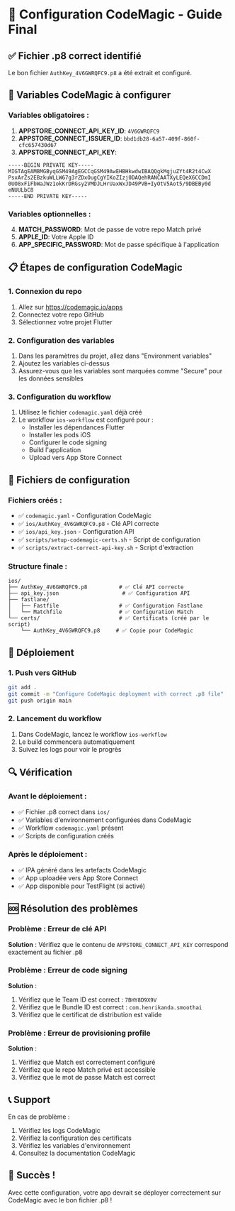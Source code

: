 # 🚀 Configuration CodeMagic - Guide Final

## ✅ Fichier .p8 correct identifié

Le bon fichier `AuthKey_4V6GWRQFC9.p8` a été extrait et configuré.

## 🔑 Variables CodeMagic à configurer

### Variables obligatoires :

1. **APPSTORE_CONNECT_API_KEY_ID**: `4V6GWRQFC9`
2. **APPSTORE_CONNECT_ISSUER_ID**: `bbd1db28-6a57-409f-860f-cfc657430d67`
3. **APPSTORE_CONNECT_API_KEY**: 
```
-----BEGIN PRIVATE KEY-----
MIGTAgEAMBMGByqGSM49AgEGCCqGSM49AwEHBHkwdwIBAQQgkMgjuZYt4R2t4CwX
PsxArZs2EBzkuWLLW67g3rZDxOugCgYIKoZIzj0DAQehRANCAATXyLEQeX6CCDmI
0UO8xFiFbWaJWz1okKrDRGsy2VMDJLHrUaxWxJD49PVB+IyOtV5Aot5/9DBEBy0d
eNUULbC8
-----END PRIVATE KEY-----
```

### Variables optionnelles :

4. **MATCH_PASSWORD**: Mot de passe de votre repo Match privé
5. **APPLE_ID**: Votre Apple ID
6. **APP_SPECIFIC_PASSWORD**: Mot de passe spécifique à l'application

## 📋 Étapes de configuration CodeMagic

### 1. Connexion du repo
1. Allez sur https://codemagic.io/apps
2. Connectez votre repo GitHub
3. Sélectionnez votre projet Flutter

### 2. Configuration des variables
1. Dans les paramètres du projet, allez dans "Environment variables"
2. Ajoutez les variables ci-dessus
3. Assurez-vous que les variables sont marquées comme "Secure" pour les données sensibles

### 3. Configuration du workflow
1. Utilisez le fichier `codemagic.yaml` déjà créé
2. Le workflow `ios-workflow` est configuré pour :
   - Installer les dépendances Flutter
   - Installer les pods iOS
   - Configurer le code signing
   - Build l'application
   - Upload vers App Store Connect

## 🔧 Fichiers de configuration

### Fichiers créés :
- ✅ `codemagic.yaml` - Configuration CodeMagic
- ✅ `ios/AuthKey_4V6GWRQFC9.p8` - Clé API correcte
- ✅ `ios/api_key.json` - Configuration API
- ✅ `scripts/setup-codemagic-certs.sh` - Script de configuration
- ✅ `scripts/extract-correct-api-key.sh` - Script d'extraction

### Structure finale :
```
ios/
├── AuthKey_4V6GWRQFC9.p8          # ✅ Clé API correcte
├── api_key.json                    # ✅ Configuration API
├── fastlane/
│   ├── Fastfile                   # ✅ Configuration Fastlane
│   └── Matchfile                  # ✅ Configuration Match
└── certs/                         # ✅ Certificats (créé par le script)
    └── AuthKey_4V6GWRQFC9.p8     # ✅ Copie pour CodeMagic
```

## 🎯 Déploiement

### 1. Push vers GitHub
```bash
git add .
git commit -m "Configure CodeMagic deployment with correct .p8 file"
git push origin main
```

### 2. Lancement du workflow
1. Dans CodeMagic, lancez le workflow `ios-workflow`
2. Le build commencera automatiquement
3. Suivez les logs pour voir le progrès

## 🔍 Vérification

### Avant le déploiement :
- ✅ Fichier .p8 correct dans `ios/`
- ✅ Variables d'environnement configurées dans CodeMagic
- ✅ Workflow `codemagic.yaml` présent
- ✅ Scripts de configuration créés

### Après le déploiement :
- ✅ IPA généré dans les artefacts CodeMagic
- ✅ App uploadée vers App Store Connect
- ✅ App disponible pour TestFlight (si activé)

## 🆘 Résolution des problèmes

### Problème : Erreur de clé API
**Solution** : Vérifiez que le contenu de `APPSTORE_CONNECT_API_KEY` correspond exactement au fichier .p8

### Problème : Erreur de code signing
**Solution** : 
1. Vérifiez que le Team ID est correct : `7BHY8D9X9V`
2. Vérifiez que le Bundle ID est correct : `com.henrikanda.smoothai`
3. Vérifiez que le certificat de distribution est valide

### Problème : Erreur de provisioning profile
**Solution** :
1. Vérifiez que Match est correctement configuré
2. Vérifiez que le repo Match privé est accessible
3. Vérifiez que le mot de passe Match est correct

## 📞 Support

En cas de problème :
1. Vérifiez les logs CodeMagic
2. Vérifiez la configuration des certificats
3. Vérifiez les variables d'environnement
4. Consultez la documentation CodeMagic

## 🎉 Succès !

Avec cette configuration, votre app devrait se déployer correctement sur CodeMagic avec le bon fichier .p8 ! 